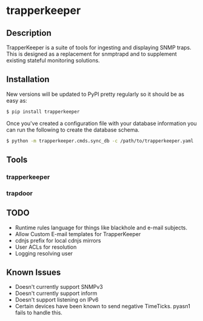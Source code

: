 # trapperkeeper

## Description
TrapperKeeper is a suite of tools for ingesting and displaying SNMP traps. This 
is designed as a replacement for snmptrapd and to supplement existing stateful
monitoring solutions.

## Installation

New versions will be updated to PyPI pretty regularly so it should be as easy
as:

```bash
$ pip install trapperkeeper
```

Once you've created a configuration file with your database information you
can run the following to create the database schema.

```bash
$ python -m trapperkeeper.cmds.sync_db -c /path/to/trapperkeeper.yaml
```
## Tools

### trapperkeeper

### trapdoor

## TODO

  * Runtime rules language for things like blackhole and e-mail subjects.
  * Allow Custom E-mail templates for TrapperKeeper
  * cdnjs prefix for local cdnjs mirrors
  * User ACLs for resolution
  * Logging resolving user

## Known Issues

  * Doesn't currently support SNMPv3
  * Doesn't currently support inform
  * Doesn't support listening on IPv6
  * Certain devices have been known to send negative TimeTicks. pyasn1 fails to handle this.
